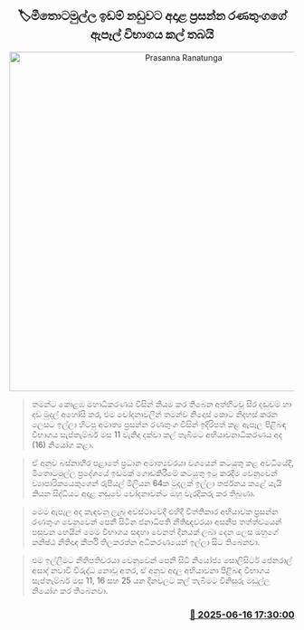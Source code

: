 <p align='center'><b><h2 align='center' title='Prasanna Ranatunga's appeal hearing in the Meethotamulla land case postponed'>🏷මීතොටමුල්ල ඉඩම් නඩුවට අදාළ ප්‍රසන්න රණතුංගගේ ඇපෑල් විභාගය කල් තබයි</h2></b></p>
<p align='center'><img src='https://helakuru.sgp1.cdn.digitaloceanspaces.com/esana/images/lib/prasanna-ranathunge.png' width='600' alt='Prasanna Ranatunga's appeal hearing in the Meethotamulla land case postponed'></p>

> තමන්ට කොළඹ මහාධිකරණය විසින් නියම කර තිබෙන අත්හිටවූ සිර දඬුවම් හා දඩ මුදල් අහෝසි කර, එම චෝදනාවලින් තමන්ව නිදොස් කොට නිදහස් කරන ලෙසට ඉල්ලා හිටපු අමාත්‍ය ප්‍රසන්න රණතුංග විසින් ඉදිරිපත් කළ ඇපෑල පිළිබඳ විභාගය සැප්තැම්බර් මස 11 වැනිදා දක්වා කල් තැබීමට අභියාචනාධිකරණය අද (16) නියෝග කළා.

> ඒ අනුව බස්නාහිර පළාතේ ප්‍රධාන අමාත්‍යවරයා වශයෙන් කටයුතු කළ අවධියේදී, මීතොටමුල්ල ප්‍රදේශයේ ඉඩමක් ගොඩකිරීමේ කටයුතු ඉටු කරදීම වෙනුවෙන් ව්‍යාපාරිකයෙකුගෙන් රුපියල් මිලියන 64ක මුදලක් ඉල්ලා තර්ජනය කළේ යැයි කියන සිද්ධියට අදාළ නඩුවේ චෝදනාවන්ට ඔහු වැරදිකරු කර තිබුණා.

> මෙම ඇපෑල අද කැඳවනු ලැබූ අවස්ථාවේදී එහිදී විත්තිකාර අභියාචක ප්‍රසන්න රණතුංග වෙනුවෙන් පෙනී සිටින ජනාධිපති නීතිඥවරයා අසනීප තත්ත්වයෙන් පසුවන හෙයින් මෙම විභාගය සඳහා වෙනත් දිනයක් ලබා දෙන ලෙස ඔහුගේ කනිෂ්ඨ නීතිඥ කීර්ති තිලකරත්න අධිකරණයෙන් ඉල්ලා සිට තිබෙනවා.

> එම ඉල්ලීමට නීතිපතිවරයා වෙනුවෙන් පෙනී සිටි නියෝජ්‍ය සොලිසිටර් ජෙනරාල් අසාද් නවාවි විරුද්ධ නොවූ අතර, ඒ අනුව අදාල අභියාචනා පිළිබඳ විභාගය සැප්තැම්බර් මස 11, 16 සහ 25 යන දිනවලට කල් තැබීමට විනිසුරු මඩුල්ල නියෝග කර තිබෙනවා.



<h3 align='right'><a href='https://www.helakuru.lk/esana/p/111055/'>📅 2025-06-16 17:30:00</a></h3>
